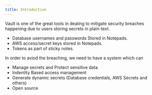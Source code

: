 ```yaml
---
title: Introduction
---
```


Vault is one of the great tools in dealing to mitigate security breaches happening due to users storing secrets in plain-text.

* Database usernames and passwords Stored in Notepads.
* AWS access/secret keys stored in Notepads.
* Tokens as part of sticky notes. 

In order to aviod the breaching, we need to have a system which can

* Manage secrets and Protect sensitive data
* Indentity Based access management
* Generate dynamic secrets (Database credentials, AWS Secrets and others)
* Open source


